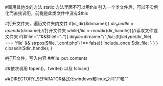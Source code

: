 #调用其他类的方法
static 方法里面不可以用this
引入一个类文件后，可以不实例化而直接调用，前提是此类文件中没有$this

#打开文件夹，遍历文件夹内文件
if(is_dir($dirname)){
   $dir_handle=opendir($dirname);//打开文件夹
   while($file=readdir($dir_handle)){//读取文件或文件夹
     if($file!="."&&$file!=".."){
        $dir_file=$dirname."/".$file;
        if(filetype($dir_file) === 'file' && strpos($file, '.conf.php') !== false){
        	include_once $dir_file;
        }
     }
   }
   closedir($dir_handle);
}

#打开文件，写入内容
##file_put_contents

##依次调用 fopen()，fwrite() 以及 fclose()

##DIRECTORY_SEPARATOR格式化windows和linux之间"/"和"\"
